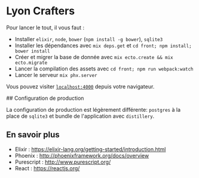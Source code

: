 # Lyon Crafters

Pour lancer le tout, il vous faut :

  * Installer `elixir`, `node`, `bower` (`npm install -g bower`), `sqlite3`
  * Installer les dépendances avec `mix deps.get` et `cd front; npm install; bower install`
  * Créer et migrer la base de donnée avec `mix ecto.create && mix ecto.migrate`
  * Lancer la compilation des assets avec `cd front; npm run webpack:watch`
  * Lancer le serveur `mix phx.server`

Vous pouvez visiter [`localhost:4000`](http://localhost:4000) depuis votre navigateur.

## Configuration de production

La configuration de production est légèrement différente: `postgres` à la place de `sqlite3`
et bundle de l'application avec `distillery`.

## En savoir plus

  * Elixir : https://elixir-lang.org/getting-started/introduction.html
  * Phoenix : http://phoenixframework.org/docs/overview
  * Purescript : http://www.purescript.org/
  * React : https://reactjs.org/
